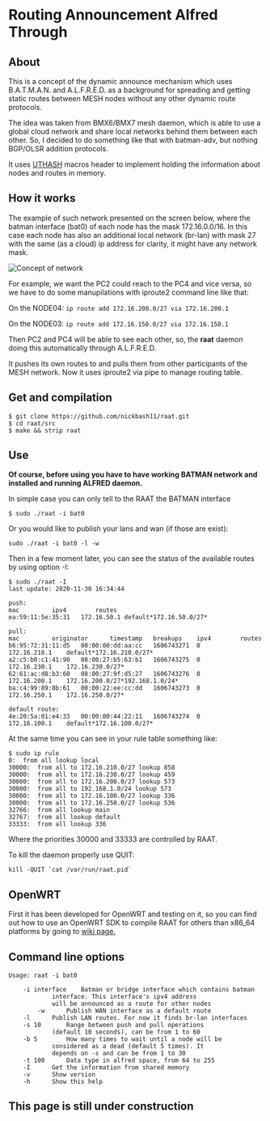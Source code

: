 # Routing Announcement Alfred Through

## About

This is a concept of the dynamic announce mechanism which uses B.A.T.M.A.N. and A.L.F.R.E.D. as a background for spreading and getting static routes between MESH nodes without any other dynamic route protocols.

The idea was taken from BMX6/BMX7 mesh daemon, which is able to use a global cloud network and share local networks behind them between each other. So, I decided to do something like that with batman-adv, but nothing BGP/OLSR addition protocols.

It uses [UTHASH](https://troydhanson.github.io/uthash/) macros header to implement holding the information about nodes and routes in memory.

## How it works

The example of such network presented on the screen below, where the batman interface (bat0) of each node has the mask 172.16.0.0/16. In this case each node has also an additional local network (br-lan) with mask 27 with the same (as a cloud) ip address for clarity, it might have any network mask.

![Concept of network](https://github.com/nickbash11/raat/blob/master/raat-network.png)


For example, we want the PC2 could reach to the PC4 and vice versa, so we have to do some manupilations with iproute2 command line like that:

On the NODE04:
```ip route add 172.16.200.0/27 via 172.16.200.1```

On the NODE03:
```ip route add 172.16.150.0/27 via 172.16.150.1```

Then PC2 and PC4 will be able to see each other, so, the **raat** daemon doing this automatically through A.L.F.R.E.D.

It pushes its own routes to and pulls them from other participants of the MESH network. Now it uses iproute2 via pipe to manage routing table.

## Get and compilation

```
$ git clone https://github.com/nickbash11/raat.git
$ cd raat/src
$ make && strip raat
```

## Use

**Of course, before using you have to have working BATMAN network and installed and running ALFRED daemon.**

In simple case you can only tell to the RAAT the BATMAN interface

```
$ sudo ./raat -i bat0
```

Or you would like to publish your lans and wan (if those are exist):

```
sudo ./raat -i bat0 -l -w
```

Then in a few moment later, you can see the status of the available routes by using option -I:

```
$ sudo ./raat -I
last update: 2020-11-30 16:34:44

push:
mac			ipv4		routes
ea:59:11:5e:35:31	172.16.50.1	default*172.16.50.0/27*

pull:
mac			originator		timestamp	breakups	ipv4		routes
b6:95:72:31:11:d5	00:00:00:dd:aa:cc	1606743271	0		172.16.210.1	default*172.16.210.0/27*
a2:c5:b0:c1:41:90	08:00:27:b5:63:b1	1606743275	0		172.16.230.1	172.16.230.0/27*
62:61:ac:d8:b3:60	08:00:27:9f:d5:27	1606743276	0		172.16.200.1	172.16.200.0/27*192.168.1.0/24*
ba:c4:99:89:8b:61	00:00:22:ee:cc:dd	1606743273	0		172.16.250.1	172.16.250.0/27*

default route:
4e:20:5a:01:e4:33	00:00:00:44:22:11	1606743274	0		172.16.100.1	default*172.16.100.0/27*

```

At the same time you can see in your rule table something like:

```
$ sudo ip rule
0:	from all lookup local 
30000:	from all to 172.16.210.0/27 lookup 858 
30000:	from all to 172.16.230.0/27 lookup 459 
30000:	from all to 172.16.200.0/27 lookup 573 
30000:	from all to 192.168.1.0/24 lookup 573 
30000:	from all to 172.16.100.0/27 lookup 336 
30000:	from all to 172.16.250.0/27 lookup 536 
32766:	from all lookup main 
32767:	from all lookup default 
33333:	from all lookup 336 
```

Where the priorities 30000 and 33333 are controlled by RAAT.

To kill the daemon properly use QUIT:

```
kill -QUIT `cat /var/run/raat.pid`
```

## OpenWRT

First it has been developed for OpenWRT and testing on it, so you can find out how to use an OpenWRT SDK to compile RAAT for others than x86_64 platforms by going to [wiki page.](https://github.com/nickbash11/raat/wiki/RAAT-for-OpenWRT)

## Command line options

```
Usage: raat -i bat0

	-i interface	Batman or bridge interface which contains batman
			interface. This interface's ipv4 address
			will be announced as a route for other nodes
        -w		Publish WAN interface as a default route
	-l		Publish LAN routes. For now it finds br-lan interfaces
	-s 10		Range between push and pull operations
			(default 10 seconds), can be from 1 to 60
	-b 5		How many times to wait until a node will be
			considered as a dead (default 5 times). It
			depends on -s and can be from 1 to 30
	-t 100		Data type in alfred space, from 64 to 255
	-I		Get the information from shared memory
	-v		Show version
	-h		Show this help
```

## This page is still under construction
